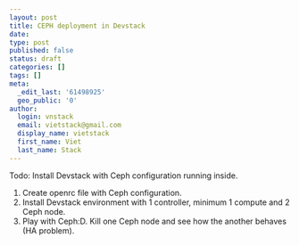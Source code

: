 ```yaml
---
layout: post
title: CEPH deployment in Devstack
date: 
type: post
published: false
status: draft
categories: []
tags: []
meta:
  _edit_last: '61498925'
  geo_public: '0'
author:
  login: vnstack
  email: vietstack@gmail.com
  display_name: vietstack
  first_name: Viet
  last_name: Stack
---
```

<p>Todo: Install Devstack with Ceph configuration running inside.</p>
<ol>
<li>Create openrc file with Ceph configuration.</li>
<li>Install Devstack environment with 1 controller, minimum 1 compute and 2 Ceph node.</li>
<li>Play with Ceph:D. Kill one Ceph node and see how the another behaves (HA problem).</li>
</ol>

